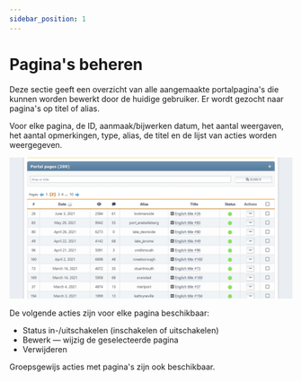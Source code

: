 ```yaml
---
sidebar_position: 1
---
```


# Pagina's beheren
Deze sectie geeft een overzicht van alle aangemaakte portalpagina's die kunnen worden bewerkt door de huidige gebruiker. Er wordt gezocht naar pagina's op titel of alias.

Voor elke pagina, de ID, aanmaak/bijwerken datum, het aantal weergaven, het aantal opmerkingen, type, alias, de titel en de lijst van acties worden weergegeven.

![Pagina's beheren](manage_pages.png)

De volgende acties zijn voor elke pagina beschikbaar:
* Status in-/uitschakelen (inschakelen of uitschakelen)
* Bewerk — wijzig de geselecteerde pagina
* Verwijderen

Groepsgewijs acties met pagina's zijn ook beschikbaar.